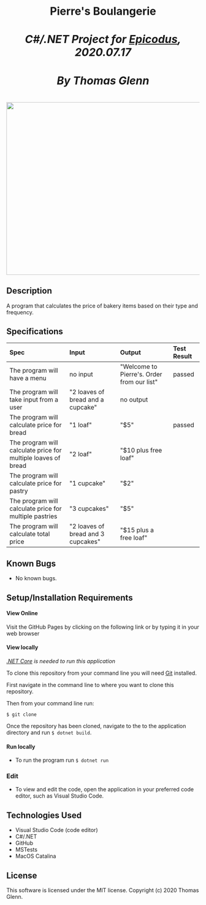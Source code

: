 **<h1 align = 'center'> Pierre's Boulangerie**

*<h1 align = 'center'> C#/.NET Project for [Epicodus](https://www.epicodus.com/), 2020.07.17*

*<h1 align = 'center'> By Thomas Glenn*


<h1 align='center'><img width='900' height='450' src='https://img1.10bestmedia.com/Images/Photos/303166/Devanture--C3-A9glomis-C3-A9e-20050917_54_990x660.jpg'>
<br>


## Description
A program that calculates the price of bakery items based on their type and frequency. 

## Specifications
| Spec | Input | Output | Test Result |
|:--------- |:--------- |:-------- |:---------|
| The program will have a menu | no input | "Welcome to Pierre's. Order from our list" | passed|
| The program will take input from a user | "2 loaves of bread and a cupcake" | no output |  |
| The program will calculate price for bread | "1 loaf" | "$5" | passed |
| The program will calculate price for multiple loaves of bread | "2 loaf" | "$10 plus free loaf" | |
| The program will calculate price for pastry | "1 cupcake" | "$2" |  |
| The program will calculate price for multiple pastries | "3 cupcakes" | "$5" | |
| The program will calculate total price | "2 loaves of bread and 3 cupcakes" | "$15 plus a free loaf" | |


## Known Bugs
* No known bugs.   

## Setup/Installation Requirements
#### View Online
Visit the GitHub Pages by clicking on the following link or by typing it in your web browser <url>

#### View locally

*[.NET Core](https://dotnet.microsoft.com/download/dotnet-core/2.2) is needed to run this application*

To clone this repository from your command line you will need [Git](https://git-scm.com/) installed. 

First navigate in the command line to where you want to clone this repository. 

Then from your command line run:

`$ git clone `

Once the repository has been cloned, navigate to the to the application directory and run `$ dotnet build`.

#### Run locally
* To run the program run `$ dotnet run` 

### Edit
* To view and edit the code, open the application in your preferred code editor, such as Visual Studio Code.

## Technologies Used
* Visual Studio Code (code editor)
* C#/.NET
* GitHub
* MSTests
* MacOS Catalina

## License
This software is licensed under the MIT license. Copyright (c) 2020 Thomas Glenn.
